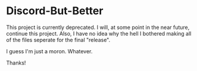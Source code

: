 # Discord-But-Better

This project is currently deprecated. I will, at some point in the near future, continue this project. Also, I have no idea why the hell I bothered
making all of the files seperate for the final "release".

I guess I'm just a moron. Whatever.

Thanks!
